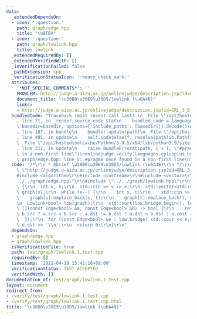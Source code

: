 ```yaml
---
data:
  _extendedDependsOn:
  - icon: ':question:'
    path: graph/edge.hpp
    title: "\u8FBA"
  - icon: ':question:'
    path: graph/lowlink.hpp
    title: lowlink
  _extendedRequiredBy: []
  _extendedVerifiedWith: []
  _isVerificationFailed: false
  _pathExtension: cpp
  _verificationStatusIcon: ':heavy_check_mark:'
  attributes:
    '*NOT_SPECIAL_COMMENTS*': ''
    PROBLEM: http://judge.u-aizu.ac.jp/onlinejudge/description.jsp?id=GRL_3_B
    document_title: "\u30B0\u30E9\u30D5/lowlink (\u6A4B)"
    links:
    - http://judge.u-aizu.ac.jp/onlinejudge/description.jsp?id=GRL_3_B
  bundledCode: "Traceback (most recent call last):\n  File \"/opt/hostedtoolcache/Python/3.9.5/x64/lib/python3.9/site-packages/onlinejudge_verify/documentation/build.py\"\
    , line 71, in _render_source_code_stat\n    bundled_code = language.bundle(stat.path,\
    \ basedir=basedir, options={'include_paths': [basedir]}).decode()\n  File \"/opt/hostedtoolcache/Python/3.9.5/x64/lib/python3.9/site-packages/onlinejudge_verify/languages/cplusplus.py\"\
    , line 187, in bundle\n    bundler.update(path)\n  File \"/opt/hostedtoolcache/Python/3.9.5/x64/lib/python3.9/site-packages/onlinejudge_verify/languages/cplusplus_bundle.py\"\
    , line 401, in update\n    self.update(self._resolve(pathlib.Path(included), included_from=path))\n\
    \  File \"/opt/hostedtoolcache/Python/3.9.5/x64/lib/python3.9/site-packages/onlinejudge_verify/languages/cplusplus_bundle.py\"\
    , line 312, in update\n    raise BundleErrorAt(path, i + 1, \"#pragma once found\
    \ in a non-first line\")\nonlinejudge_verify.languages.cplusplus_bundle.BundleErrorAt:\
    \ graph/edge.hpp: line 5: #pragma once found in a non-first line\n"
  code: "/*\r\n * @brief \u30B0\u30E9\u30D5/lowlink (\u6A4B)\r\n */\r\n#define PROBLEM\
    \ \"http://judge.u-aizu.ac.jp/onlinejudge/description.jsp?id=GRL_3_B\"\r\n\r\n\
    #include <algorithm>\r\n#include <iostream>\r\n#include <vector>\r\n#include \"\
    ../../graph/edge.hpp\"\r\n#include \"../../graph/lowlink.hpp\"\r\n\r\nint main()\
    \ {\r\n  int v, e;\r\n  std::cin >> v >> e;\r\n  std::vector<std::vector<Edge<bool>>>\
    \ graph(v);\r\n  while (e--) {\r\n    int s, t;\r\n    std::cin >> s >> t;\r\n\
    \    graph[s].emplace_back(s, t);\r\n    graph[t].emplace_back(t, s);\r\n  }\r\
    \n  Lowlink<bool> low(graph);\r\n  std::sort(low.bridge.begin(), low.bridge.end(),\
    \ [](const Edge<bool> &a, const Edge<bool> &b) -> bool {\r\n    return a.src !=\
    \ b.src ? a.src < b.src : a.dst != b.dst ? a.dst < b.dst : a.cost < b.cost;\r\n\
    \  });\r\n  for (const Edge<bool> &e : low.bridge) std::cout << e.src << ' ' <<\
    \ e.dst << '\\n';\r\n  return 0;\r\n}\r\n"
  dependsOn:
  - graph/edge.hpp
  - graph/lowlink.hpp
  isVerificationFile: true
  path: test/graph/lowlink.1.test.cpp
  requiredBy: []
  timestamp: '2021-04-18 15:42:16+09:00'
  verificationStatus: TEST_ACCEPTED
  verifiedWith: []
documentation_of: test/graph/lowlink.1.test.cpp
layout: document
redirect_from:
- /verify/test/graph/lowlink.1.test.cpp
- /verify/test/graph/lowlink.1.test.cpp.html
title: "\u30B0\u30E9\u30D5/lowlink (\u6A4B)"
---
```

